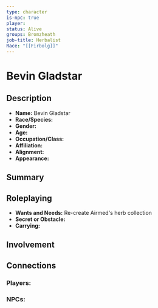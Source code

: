 ```yaml
---
type: character
is-npc: true
player: 
status: Alive
groups: Bromzheath
job-title: Herbalist
Race: "[[Firbolg]]"
---
```

# Bevin Gladstar

## Description
- **Name:** Bevin Gladstar
- **Race/Species:** 
- **Gender:** 
- **Age:** 
- **Occupation/Class:** 
- **Affiliation:** 
- **Alignment:** 
- **Appearance:**

## Summary


## Roleplaying
 - **Wants and Needs:** Re-create Airmed's herb collection
 - **Secret or Obstacle:**
 - **Carrying:**


## Involvement


## Connections


### Players:


### NPCs:


